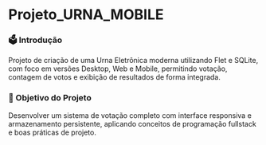 # Projeto_URNA_MOBILE

### 🗳️ Introdução

  Projeto de criação de uma Urna Eletrônica moderna utilizando Flet e SQLite, com foco em versões Desktop, Web e Mobile, permitindo votação, contagem de votos e exibição de resultados de forma integrada.

### 🎯 Objetivo do Projeto

  Desenvolver um sistema de votação completo com interface responsiva e armazenamento persistente, aplicando conceitos de programação fullstack e boas práticas de projeto.

